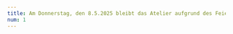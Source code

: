 ```yaml
---
title: Am Donnerstag, den 8.5.2025 bleibt das Atelier aufgrund des Feiertages in Berlin geschlossen.
num: 1
---
```


